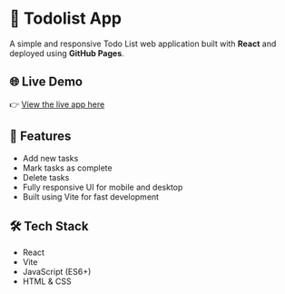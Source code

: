 # 📝 Todolist App

A simple and responsive Todo List web application built with **React** and deployed using **GitHub Pages**.

## 🌐 Live Demo

👉 [View the live app here](https://afreenkn.github.io/Todolist/)

## 🚀 Features

- Add new tasks
- Mark tasks as complete
- Delete tasks
- Fully responsive UI for mobile and desktop
- Built using Vite for fast development

## 🛠 Tech Stack

- React
- Vite
- JavaScript (ES6+)
- HTML & CSS


